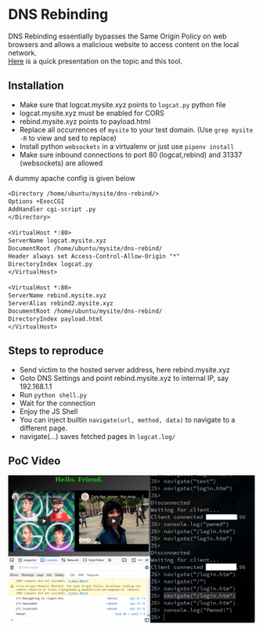 # DNS Rebinding

DNS Rebinding essentially bypasses the Same Origin Policy on web browsers and allows a malicious website to access content on the local network.  
[Here](https://youtu.be/idFhbJRxdHc?t=10735) is a quick presentation on the topic and this tool.

## Installation
- Make sure that logcat.mysite.xyz points to `logcat.py` python file
- logcat.mysite.xyz must be enabled for CORS
- rebind.mysite.xyz points to payload.html
- Replace all occurrences of `mysite` to your test domain. (Use `grep mysite -R` to view and sed to replace)
- Install python `websockets` in a virtualenv or just use `pipenv install`
- Make sure inbound connections to port 80 (logcat,rebind) and 31337 (websockets) are allowed

A dummy apache config is given below
```
<Directory /home/ubuntu/mysite/dns-rebind/>
Options +ExecCGI
AddHandler cgi-script .py
</Directory>

<VirtualHost *:80>
ServerName logcat.mysite.xyz
DocumentRoot /home/ubuntu/mysite/dns-rebind/
Header always set Access-Control-Allow-Origin "*"
DirectoryIndex logcat.py
</VirtualHost>

<VirtualHost *:80>
ServerName rebind.mysite.xyz
ServerAlias rebind2.mysite.xyz
DocumentRoot /home/ubuntu/mysite/dns-rebind/
DirectoryIndex payload.html
</VirtualHost>
```

## Steps to reproduce
- Send victim to the hosted server address, here rebind.mysite.xyz
- Goto DNS Settings and point rebind.mysite.xyz to internal IP, say 192.168.1.1
- Run `python shell.py`
- Wait for the connection
- Enjoy the JS Shell
- You can inject builtin `navigate(url, method, data)` to navigate to a different page.
- navigate(...) saves fetched pages in `logcat.log/`

## PoC Video
[![Screenshot](screenshot.png)](https://youtu.be/3BVM72ZD0SY)
